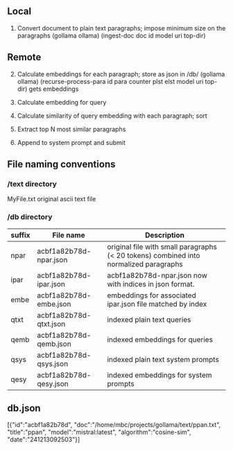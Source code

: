 

<h2>Local</h2>

1. Convert document to plain text paragraphs; impose minimum size on the paragraphs
   (gollama ollama)  (ingest-doc doc id model uri top-dir) 
                                     
									 


<h2>Remote</h2>

2. Calculate embeddings for each paragraph; store as json in <top-dir>/db/
    (gollama ollama)   (recurse-process-para id para counter plst elst model uri top-dir) gets embeddings

3. Calculate embedding for query


4. Calculate similarity of query embedding with each paragraph; sort

5. Extract top N most similar paragraphs

6. Append to system prompt and submit


<h2>File naming conventions</h2>

<h3> <top-dir>/text directory</h3>

MyFile.txt  original ascii text file

<h3> <top-dir>/db directory</h3>

|suffix|File name|Description|
|-----|-----|----|
|npar|acbf1a82b78d-npar.json  |original file with small paragraphs (< 20 tokens) combined into normalized paragraphs|
|ipar|acbf1a82b78d-ipar.json |acbf1a82b78d-npar.json now with indices in json format.|
|embe|acbf1a82b78d-embe.json |embeddings for associated ipar.json file matched by index|
|qtxt|acbf1a82b78d-qtxt.json |indexed plain text queries|
|qemb|acbf1a82b78d-qemb.json |indexed embeddings for queries|
|qsys|acbf1a82b78d-qsys.json |indexed plain text system prompts|
|qesy|acbf1a82b78d-qesy.json |indexed embeddings for system prompts|


<h2>db.json</h2>

[{"id":"acbf1a82b78d",
"doc":"/home/mbc/projects/gollama/text/ppan.txt",
"title":"ppan",
"model":"mistral:latest",
"algorithm":"cosine-sim",
"date":"241213092503"}]
